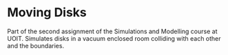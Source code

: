 # Moving Disks
Part of the second assignment of the Simulations and Modelling course at UOIT.  Simulates disks in a vacuum enclosed room colliding with each other and the boundaries. 
